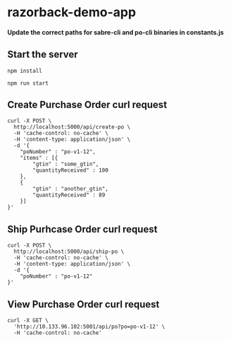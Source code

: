 # razorback-demo-app

#### Update the correct paths for sabre-cli and po-cli binaries in constants.js

## Start the server

`npm install`

`npm run start`

## Create Purchase Order curl request
```
curl -X POST \
  http://localhost:5000/api/create-po \
  -H 'cache-control: no-cache' \
  -H 'content-type: application/json' \
  -d '{
	"poNumber" : "po-v1-12",
	"items" : [{
        "gtin" : "some_gtin",
        "quantityReceived" : 100
    },
    {
        "gtin" : "another_gtin",
        "quantityReceived" : 89
    }]
}'
```

## Ship Purhcase Order curl request

```
curl -X POST \
  http://localhost:5000/api/ship-po \
  -H 'cache-control: no-cache' \
  -H 'content-type: application/json' \
  -d '{
	"poNumber" : "po-v1-12"
}'
```
## View Purchase Order curl request
```
curl -X GET \
  'http://10.133.96.102:5001/api/po?po=po-v1-12' \
  -H 'cache-control: no-cache' 
  ```
